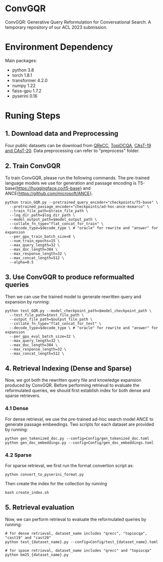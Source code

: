 # ConvGQR
ConvGQR: Generative Query Reformulation for Conversational Search. A temporary repository of our ACL 2023 submission.

# Environment Dependency

Main packages:
- python 3.8
- torch 1.8.1
- transformer 4.2.0
- numpy 1.22
- faiss-gpu 1.7.2
- pyserini 0.16

# Runing Steps

## 1. Download data and Preprocessing

Four public datasets can be download from [QReCC](https://github.com/apple/ml-qrecc), [TopiOCQA](https://github.com/McGill-NLP/topiocqa), [CAsT-19 and CAsT-20](https://www.treccast.ai/). Data preprocessing can refer to "preprocess" folder.

## 2. Train ConvGQR

To train ConvGQR, please run the following commands. The pre-trained language models we use for generation and passage encoding is T5-base{https://huggingface.co/t5-base} and ANCE{https://github.com/microsoft/ANCE}.

    
    python train_GQR.py --pretrained_query_encoder="checkpoints/T5-base" \ 
      --pretrained_passage_encoder="checkpoints/ad-hoc-ance-msmarco" \
      --train_file_path=$train_file_path \ 
      --log_dir_path=$log_dir_path \
      --model_output_path=$model_output_path \ 
      --collate_fn_type="flat_concat_for_train" \ 
      --decode_type=$decode_type \ # "oracle" for rewrite and "answer" for expansion
      --per_gpu_train_batch_size=8 \ 
      --num_train_epochs=15 \
      --max_query_length=32 \
      --max_doc_length=384 \ 
      --max_response_length=32 \
      --max_concat_length=512 \ 
      --alpha=0.5


## 3. Use ConvGQR to produce reformualted queries

Then we can use the trained model to generate rewritten query and expansion by running:

    python test_GQR.py --model_checkpoint_path=$model_checkpoint_path \
      --test_file_path=$test_file_path \
      --output_file_path=$output_file_path \
      --collate_fn_type="flat_concat_for_test" \ 
      --decode_type=$decode_type \ # "oracle" for rewrite and "answer" for expansion
      --per_gpu_eval_batch_size=32 \ 
      --max_query_length=32 \
      --max_doc_length=384 \ 
      --max_response_length=32 \
      --max_concat_length=512 \ 
      

## 4. Retrieval Indexing (Dense and Sparse)

Now, we got both the rewritten query file and knowledge expansion produced by ConvGQR. Before performing retrieval to evaluate the reformulated queries, we should first establish index for both dense and sparse retrievers. 

### 4.1 Dense
For dense retrieval, we use the pre-trained ad-hoc search model ANCE to generate passage embeedings. Two scripts for each dataset are provided by running:

    python gen_tokenized_doc.py --config=Config/gen_tokenized_doc.toml
    python gen_doc_embeddings.py --config=Config/gen_doc_embeddings.toml

### 4.2 Sparse

For sparse retrieval, we first run the format convertion script as:

    python convert_to_pyserini_format.py
    
Then create the index for the collection by running

    bash create_index.sh

## 5. Retrieval evaluation

Now, we can perform retrieval to evaluate the reformulated queries by running:

    # for dense retrieval, dataset_name includes "qrecc", "topiocqa", "cast19" and "cast20"
    python test_{dataset_name}.py --config=Config/test_{dataset_name}.toml
    
    # for spase retrieval, dataset_name includes "qrecc" and "topiocqa"
    python bm25_{dataset_name}.py
